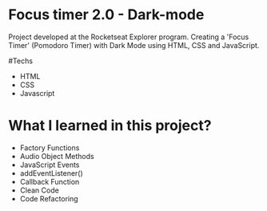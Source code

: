 # Focus timer 2.0 - Dark-mode
Project developed at the Rocketseat Explorer program. Creating a 'Focus Timer' (Pomodoro Timer) with Dark Mode using HTML, CSS and JavaScript. 

#Techs
- HTML
- CSS
- Javascript

# What I learned in this project?

- Factory Functions
- Audio Object Methods
- JavaScript Events
- addEventListener()
- Callback Function
- Clean Code
- Code Refactoring
